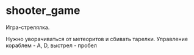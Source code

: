 # shooter_game

Игра-стрелялка.

Нужно уворачиваться от метеоритов и сбивать тарелки.
Управление кораблем - A, D, выстрел - пробел
